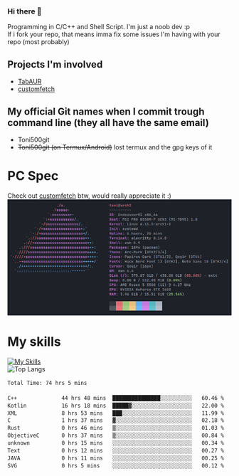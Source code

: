 ### Hi there 👋

Programming in C/C++ and Shell Script. I'm just a noob dev :p\
If i fork your repo, that means imma fix some issues I'm having with your repo (most probably)

## Projects I'm involved
 - [TabAUR](https://github.com/BurntRanch/TabAUR)
 - [customfetch](https://github.com/Toni500github/customfetch)

## My official Git names when I commit trough command line (they all have the same email)
* Toni500git
* ~~Toni500git (on Termux/Android)~~ lost termux and the gpg keys of it

# PC Spec
Check out [customfetch](https://github.com/Toni500github/customfetch) btw, would really appreciate it :)
![screenshot.png](https://github.com/Toni500github/customfetch/raw/main/screenshot.png)

# My skills
[![My Skills](https://skillicons.dev/icons?i=cpp,bash,android-studio,arch,linux&theme=light)](https://skillicons.dev)\
![Top Langs](https://github-readme-stats.vercel.app/api/top-langs/?username=Toni500github&layout=compact)

<!--START_SECTION:waka-->

```txt
Total Time: 74 hrs 5 mins

C++              44 hrs 48 mins  ███████████████░░░░░░░░░░   60.46 %
Kotlin           16 hrs 18 mins  █████▓░░░░░░░░░░░░░░░░░░░   22.00 %
XML              8 hrs 53 mins   ███░░░░░░░░░░░░░░░░░░░░░░   11.99 %
C                1 hrs 37 mins   ▓░░░░░░░░░░░░░░░░░░░░░░░░   02.18 %
Rust             0 hrs 46 mins   ▒░░░░░░░░░░░░░░░░░░░░░░░░   01.03 %
ObjectiveC       0 hrs 37 mins   ▒░░░░░░░░░░░░░░░░░░░░░░░░   00.84 %
unknown          0 hrs 15 mins   ░░░░░░░░░░░░░░░░░░░░░░░░░   00.34 %
Text             0 hrs 12 mins   ░░░░░░░░░░░░░░░░░░░░░░░░░   00.27 %
JAVA             0 hrs 11 mins   ░░░░░░░░░░░░░░░░░░░░░░░░░   00.25 %
SVG              0 hrs 5 mins    ░░░░░░░░░░░░░░░░░░░░░░░░░   00.12 %
```

<!--END_SECTION:waka-->
